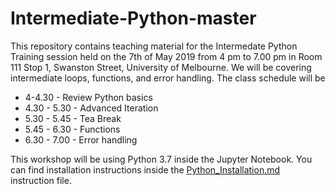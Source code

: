 # Intermediate-Python-master


This repository contains teaching material for the Intermedate Python Training session held on the 7th of May 2019 from 4 pm to 7.00 pm in Room 111 Stop 1, Swanston Street, University of Melbourne. We will be covering intermediate loops, functions, and error handling. The class schedule will be

- 4-4.30 - Review Python basics
- 4.30 - 5.30 - Advanced Iteration
- 5.30 - 5.45 - Tea Break
- 5.45 - 6.30 - Functions
- 6.30 - 7.00 - Error handling

This workshop will be using Python 3.7 inside the Jupyter Notebook. You can find installation instructions inside the [Python_Installation.md](https://github.com/resbaz/Intro_Python_Nov2017/blob/master/Python_Installation.md) instruction file.
